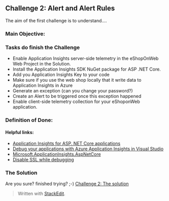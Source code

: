 

## Challenge 2:  Alert and Alert Rules

The aim of the first challenge is to understand....

### Main Objective:


### Tasks do finish the Challenge
- Enable Application Insights server-side telemetry in the eShopOnWeb Web Project in the Solution.
- Install the Application Insights SDK NuGet package for ASP .NET Core. 
- Add you Application Insights Key to your code
- Make sure if you use the web shop locally that it write data to Application Insights in Azure
- Generate an exception (can you change your password?)
- Create an Alert to be triggered once this exception happened
- Enable client-side telemetry collection for your eShoponWeb application.

### Definition of Done:


#### Helpful links:
- [Application Insights for ASP. NET Core applications](https://docs.microsoft.com/en-us/azure/azure-monitor/app/asp-net-core#enable-application-insights-server-side-telemetry-no-visual-studio)
- [Debug your applications with Azure Application Insights in Visual Studio](https://docs.microsoft.com/en-us/azure/azure-monitor/app/visual-studio)
- [Microsoft.ApplicationInsights.AspNetCore](https://www.nuget.org/packages/Microsoft.ApplicationInsights.AspNetCore)
- [Disable SSL while debugging](https://codetolive.in/ide/how-to-disable-https-or-ssl-in-visual-studio-2019-for-web-project/)
### The Solution

Are you sure? finished trying? ;-) 
[Challenge 2: The solution](https://github.com/msghaleb/AzureMonitorHackathon/blob/master/challenges/solution2.md)


> Written with [StackEdit](https://stackedit.io/).

